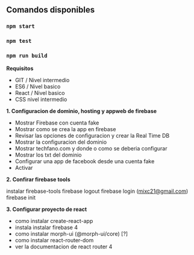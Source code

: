 
## Comandos disponibles

### `npm start`

### `npm test`

### `npm run build`

**Requisitos**

- GIT / Nivel intermedio
- ES6 / Nivel basico
- React / Nivel basico
- CSS nivel intermedio

**1. Configuracion de dominio, hosting y appweb de firebase**

- Mostrar Firebase con cuenta fake
- Mostrar como se crea la app en firebase
- Revisar las opciones de configuracion y crear la Real Time DB
- Mostrar la configuracion del dominio
- Mostrar techfano.com y donde o como se deberia configurar
- Mostrar los txt del dominio
- Configurar una app de facebook desde una cuenta fake
- Activar 

**2. Confirar firebase tools**

instalar firebase-tools
firebase logout
firebase login (mixc21@gmail.com)
firebase init

**3. Configurar proyecto de react**

- como instalar create-react-app
- instala instalar firebase 4 
- como instalar morph-ui (@morph-ui/core) [?]
- como instalar react-router-dom 
- ver la documentacion de react router 4

